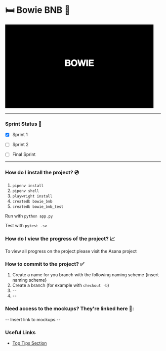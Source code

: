 # :bed: Bowie BNB :fork_and_knife:

![Gif Explaning the meaning behind b.o.w.i.e](./team_resources/github_images/bowie_gif_6.gif)

---

### Sprint Status :running:

- [x] Sprint 1
- [ ] Sprint 2
- [ ] Final Sprint


---
### How do I install the project? :cd:

1. `pipenv install`
2. `pipenv shell`
3. `playwright install`
4. `createdb bowie_bnb`
5. `createdb bowie_bnb_test`

Run with `python app.py`

Test with `pytest -sv`


### How do I view the progress of the project? :chart_with_upwards_trend:

To view all progress on the project please visit the Asana project

### How to commit to the project? :white_check_mark:

1. Create a name for you branch with the following naming scheme {insert naming scheme}
1. Create a branch (for example with `checkout -b`)
2. <to add step> --
3. <to add step> --


### Need access to the mockups? They're linked here :art::

-- Insert link to mockups --

### Useful Links

- [Top Tips Section](./team_resources/top_tips.md)

[^1]: *A Team Bowie Project*
